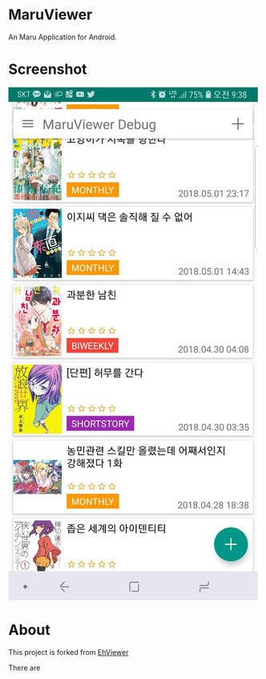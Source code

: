 # MaruViewer

An Maru Application for Android.


# Screenshot

![screenshot-01](art/screenshot-01.jpg)

# About

This project is forked from [EhViewer](https://github.com/seven332/EhViewer)

There are 
